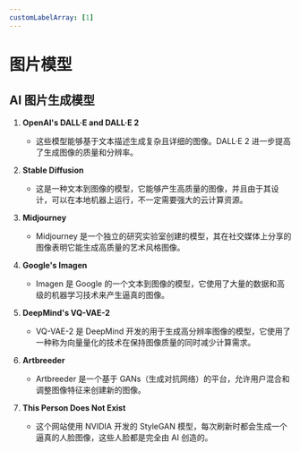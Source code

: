 ```yaml
---
customLabelArray: [1]
---
```


# <Label :level='1'/>图片模型

## AI 图片生成模型

1. **OpenAI's DALL·E and DALL·E 2**

   - 这些模型能够基于文本描述生成复杂且详细的图像。DALL·E 2 进一步提高了生成图像的质量和分辨率。

2. **Stable Diffusion**

   - 这是一种文本到图像的模型，它能够产生高质量的图像，并且由于其设计，可以在本地机器上运行，不一定需要强大的云计算资源。

3. **Midjourney**

   - Midjourney 是一个独立的研究实验室创建的模型，其在社交媒体上分享的图像表明它能生成高质量的艺术风格图像。

4. **Google's Imagen**

   - Imagen 是 Google 的一个文本到图像的模型，它使用了大量的数据和高级的机器学习技术来产生逼真的图像。

5. **DeepMind's VQ-VAE-2**

   - VQ-VAE-2 是 DeepMind 开发的用于生成高分辨率图像的模型，它使用了一种称为向量量化的技术在保持图像质量的同时减少计算需求。

6. **Artbreeder**

   - Artbreeder 是一个基于 GANs（生成对抗网络）的平台，允许用户混合和调整图像特征来创建新的图像。

7. **This Person Does Not Exist**
   - 这个网站使用 NVIDIA 开发的 StyleGAN 模型，每次刷新时都会生成一个逼真的人脸图像，这些人脸都是完全由 AI 创造的。
